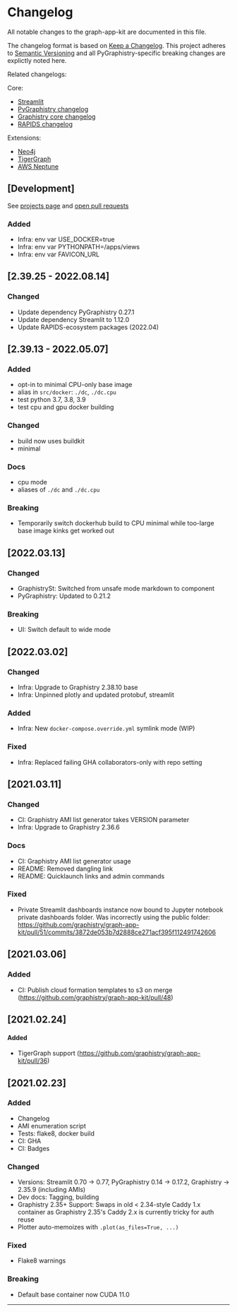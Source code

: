 # Changelog

All notable changes to the graph-app-kit are documented in this file.

The changelog format is based on [Keep a Changelog](https://keepachangelog.com/en/1.0.0/). This project adheres to [Semantic Versioning](https://semver.org/spec/v2.0.0.html) and all PyGraphistry-specific breaking changes are explictly noted here.

Related changelogs:

Core:
* [Streamlit](https://docs.streamlit.io/en/stable/changelog.html)
* [PyGraphistry changelog](https://github.com/graphistry/pygraphistry/blob/master/CHANGELOG.md)
* [Graphistry core changelog](https://graphistry.zendesk.com/hc/en-us/articles/360033184174-Enterprise-Release-List-Downloads)
* [RAPIDS changelog](https://github.com/rapidsai/cudf/releases)

Extensions:
* [Neo4j](https://neo4j.com/release-notes/)
* [TigerGraph](https://docs.tigergraph.com/faqs/change-log-1)
* [AWS Neptune](https://docs.aws.amazon.com/neptune/latest/userguide/doc-history.html)

## [Development]

See [projects page](https://github.com/graphistry/graph-app-kit/projects) and [open pull requests](https://github.com/graphistry/graph-app-kit/pulls)

### Added

* Infra: env var USE_DOCKER=true
* Infra: env var PYTHONPATH=/apps/views
* Infra: env var FAVICON_URL



## [2.39.25 - 2022.08.14]

### Changed

* Update dependency PyGraphistry 0.27.1
* Update dependency Streamlit to 1.12.0
* Update RAPIDS-ecosystem packages (2022.04)

## [2.39.13 - 2022.05.07]

### Added

* opt-in to minimal CPU-only base image 
* alias in `src/docker`: `./dc`, `./dc.cpu`
* test python 3.7, 3.8, 3.9
* test cpu and gpu docker building

### Changed

* build now uses buildkit
* minimal

### Docs

* cpu mode
* aliases of `./dc` and `./dc.cpu`

### Breaking

* Temporarily switch dockerhub build to CPU minimal while too-large base image kinks get worked out 

## [2022.03.13]

### Changed

* GraphistrySt: Switched from unsafe mode markdown to component
* PyGraphistry: Updated to 0.21.2

### Breaking

* UI: Switch default to wide mode


## [2022.03.02]

### Changed

* Infra: Upgrade to Graphistry 2.38.10 base
* Infra: Unpinned plotly and updated protobuf, streamlit

### Added

* Infra: New `docker-compose.override.yml` symlink mode (WIP)

### Fixed

* Infra: Replaced failing GHA collaborators-only with repo setting

## [2021.03.11]

### Changed

* CI: Graphistry AMI list generator takes VERSION parameter
* Infra: Upgrade to Graphistry 2.36.6

### Docs

* CI: Graphistry AMI list generator usage
* README: Removed dangling link
* README: Quicklaunch links and admin commands

### Fixed

* Private Streamlit dashboards instance now bound to Jupyter notebook private dashboards folder. Was incorrectly using the public folder: https://github.com/graphistry/graph-app-kit/pull/51/commits/3872de053b7d2888ce271acf395f112491742606

## [2021.03.06]

### Added

* CI: Publish cloud formation templates to s3 on merge (https://github.com/graphistry/graph-app-kit/pull/48)

## [2021.02.24]

#### Added

* TigerGraph support (https://github.com/graphistry/graph-app-kit/pull/36)

## [2021.02.23]

### Added

* Changelog
* AMI enumeration script
* Tests: flake8, docker build
* CI: GHA
* CI: Badges

### Changed

* Versions: Streamlit 0.70 -> 0.77, PyGraphistry 0.14 -> 0.17.2, Graphistry -> 2.35.9 (including AMIs)
* Dev docs: Tagging, building
* Graphistry 2.35+ Support: Swaps in old < 2.34-style Caddy 1.x container as Graphistry 2.35's Caddy 2.x is currently tricky for auth reuse
* Plotter auto-memoizes with `.plot(as_files=True, ...)`

### Fixed

* Flake8 warnings

### Breaking

* Default base container now CUDA 11.0

---
